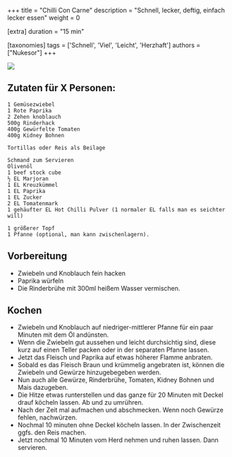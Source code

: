 +++
title = "Chilli Con Carne"
description = "Schnell, lecker, deftig, einfach lecker essen"
weight = 0

[extra]
duration = "15 min"

[taxonomies]
tags = ['Schnell', 'Viel', 'Leicht', 'Herzhaft']
authors = ["Nukesor"]
+++

<div class="image" alt="Chilli_con_Carne">
    <img src="/kochen/Chilli_con_Carne.jpg" style="width:auto;"></img>
</div>

## Zutaten für X Personen:

```
1 Gemüsezwiebel
1 Rote Paprika
2 Zehen knoblauch
500g Rinderhack
400g Gewürfelte Tomaten
400g Kidney Bohnen

Tortillas oder Reis als Beilage

Schmand zum Servieren
Olivenöl
1 beef stock cube
½ EL Marjoran
1 EL Kreuzkümmel
1 EL Paprika
1 EL Zucker
2 EL Tomatenmark
1 gehäufter EL Hot Chilli Pulver (1 normaler EL falls man es seichter will)

1 größerer Topf
1 Pfanne (optional, man kann zwischenlagern).
```

## Vorbereitung

- Zwiebeln und Knoblauch fein hacken
- Paprika würfeln
- Die Rinderbrühe mit 300ml heißem Wasser vermischen.

## Kochen

- Zwiebeln und Knoblauch auf niedriger-mittlerer Pfanne für ein paar Minuten mit dem Öl andünsten.
-  Wenn die Zwiebeln gut aussehen und leicht durchsichtig sind, diese kurz auf einen Teller packen oder in der separaten Pfanne lassen.
- Jetzt das Fleisch und Paprika auf etwas höherer Flamme anbraten.
- Sobald es das Fleisch Braun und krümmelig angebraten ist, können die Zwiebeln und Gewürze hinzugebegeben werden.
- Nun auch alle Gewürze, Rinderbrühe, Tomaten, Kidney Bohnen und Mais dazugeben.
- Die Hitze etwas runterstellen und das ganze für 20 Minuten mit Deckel drauf köcheln lassen. Ab und zu umrühren.
- Nach der Zeit mal aufmachen und abschmecken. Wenn noch Gewürze fehlen, nachwürzen.
- Nochmal 10 minuten ohne Deckel köcheln lassen. In der Zwischenzeit ggfs. den Reis machen.
- Jetzt nochmal 10 Minuten vom Herd nehmen und ruhen lassen. Dann servieren.

